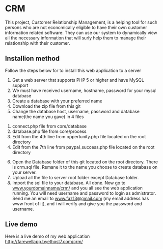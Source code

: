 # CRM
This project, Customer Relationship Management, is a helping tool for such persons who are not economically eligible to have their own customer information related software. They can use our system to dynamically view all the necessary information that will surly help them to manage their relationship with their customer.

## Installion method
Follow the steps below for to install this web application to a server
1. Get a web server that supports PHP 5 or higher and have MySQL support
2. We must have received username, hostname, password for your mysql database
3. Create a database with your preferred name
4. Download the zip file from this git
5. Change the database host, username, password and database name(the name you gave) in 4 files
  1) connect.php file from core/database
  2) database.php file from core/process
  3) Edit from the 4th line from oppertunity.php file located on the root directory
  4) Edit from the 7th line from paypal_success.php file located on the root directory
 6. Open the Database folder of this git located on the root directory. There is crm.sql file. Remane it to the name you choose to create database on your server.
 7. Upload all the file to server root folder except Database folder.
 8. Import the sql file to your database.
 All done. Now go to www.yourdomainname/crm/ and you all see the web application running.
 You will need username and password to login as admistrator. Send me an email to www.faz13@gmail.com (my email address has www front of it), and i will verify and give you the password and username.

## Live demo
Here is a live demo of my web application
http://farewellapp.byethost7.com/crm/
